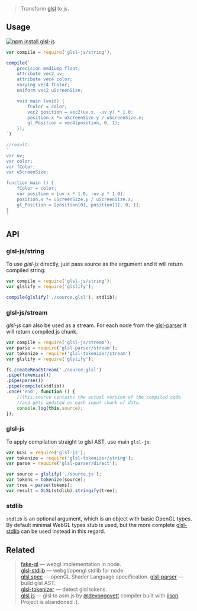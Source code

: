 > Transform [glsl](https://www.opengl.org/documentation/glsl/) to js.

## Usage

[![npm install glsl-js](https://nodei.co/npm/glsl-js.png?mini=true)](https://npmjs.org/package/glsl-js/)

```js
var compile = require('glsl-js/string');

compile(`
	precision mediump float;
	attribute vec2 uv;
	attribute vec4 color;
	varying vec4 fColor;
	uniform vec2 uScreenSize;

	void main (void) {
		fColor = color;
		vec2 position = vec2(uv.x, -uv.y) * 1.0;
		position.x *= uScreenSize.y / uScreenSize.x;
		gl_Position = vec4(position, 0, 1);
	});
`)

//result:
`
var uv;
var color;
var fColor;
var uScreenSize;

function main () {
	fColor = color;
	var position = [uv.x * 1.0, -uv.y * 1.0];
	position.x *= uScreenSize.y / uScreenSize.x;
	gl_Position = [position[0], position[1], 0, 1];
}
`
```


## API

### glsl-js/string

To use _glsl-js_ directly, just pass source as the argument and it will return compiled string:

```js
var compile = require('glsl-js/string');
var glslify = require('glslify');

compile(glslify('./source.glsl'), stdlib);
```

### glsl-js/stream

_glsl-js_ can also be used as a stream. For each node from the [glsl-parser](http://stack.gl/packages/#stackgl/glsl-parser) it will return compiled js chunk.

```js
var compile = require('glsl-js/stream');
var parse = require('glsl-parser/stream');
var tokenize = require('glsl-tokenizer/stream')
var glslify = require('glslify');

fs.createReadStream('./source.glsl')
.pipe(tokenize())
.pipe(parse())
.pipe(compile(stdlib))
.once('end', function () {
	//this.source contains the actual version of the compiled code
	//and gets updated on each input chunk of data.
	console.log(this.source);
});
```

### glsl-js

To apply compilation straight to glsl AST, use main `glsl-js`:

```js
var GLSL = require('glsl-js');
var tokenize = require('glsl-tokenizer/string');
var parse = require('glsl-parser/direct');

var source = glslify('./source.js');
var tokens = tokenize(source);
var tree = parse(tokens);
var result = GLSL(stdlib).stringify(tree);
```

### stdlib

`stdlib` is an optional argument, which is an object with basic OpenGL types. By default minimal WebGL types stub is used, but the more complete [glsl-stdlib](https://npmjs.org/package/glsl-stdlib) can be used instead in this regard.


## Related

> [fake-gl](https://npmjs.org/package/fake-gl) — webgl implementation in node.</br>
> [glsl-stdlib](https://npmjs.org/package/glsl-stdlib) — webgl/opengl stdlib for node.</br>
> [glsl spec](https://www.opengl.org/documentation/glsl/) — openGL Shader Language specification.
> [glsl-parser](http://stack.gl/packages/#stackgl/glsl-parser) — build glsl AST.</br>
> [glsl-tokenizer](http://stack.gl/packages/#stackgl/glsl-tokenizer) — detect glsl tokens.</br>
> [glsl.js](https://npmjs.org/package/glsl) — glsl to asm.js by [@devongovett](https://github.com/devongovett) compiler built with [jison](https://npmjs.org/package/jison). Project is abandoned :(.</br>